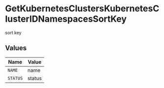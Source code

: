 # GetKubernetesClustersKubernetesClusterIDNamespacesSortKey

sort key


## Values

| Name     | Value    |
| -------- | -------- |
| `NAME`   | name     |
| `STATUS` | status   |